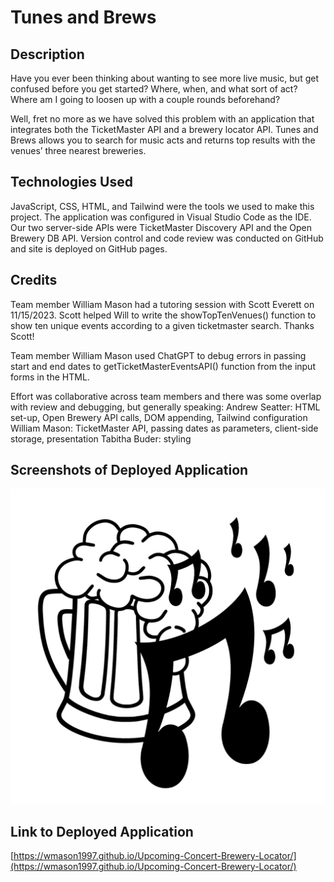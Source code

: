 # Tunes and Brews

## Description ##
Have you ever been thinking about wanting to see more live music, but get confused before you get started? Where, when, and what sort of act? Where am I going to loosen up with a couple rounds beforehand? 

Well, fret no more as we have solved this problem with an application that integrates both the TicketMaster API and a brewery locator API. Tunes and Brews allows you to search for music acts and returns top results with the venues’ three nearest breweries.

## Technologies Used ##
JavaScript, CSS, HTML, and Tailwind were the tools we used to make this project. The application was configured in Visual Studio Code as the IDE.
Our two server-side APIs were TicketMaster Discovery API and the Open Brewery DB API. Version control and code review was conducted on GitHub and site is deployed on GitHub pages.

## Credits ##
Team member William Mason had a tutoring session with Scott Everett on 11/15/2023. Scott helped Will to write the showTopTenVenues() function to show ten unique events according to a given ticketmaster search. Thanks Scott!

Team member William Mason used ChatGPT to debug errors in passing start and end dates to getTicketMasterEventsAPI() function from the input forms in the HTML.

Effort was collaborative across team members and there was some overlap with review and debugging, but generally speaking:
Andrew Seatter: HTML set-up, Open Brewery API calls, DOM appending, Tailwind configuration
William Mason: TicketMaster API, passing dates as parameters, client-side storage, presentation
Tabitha Buder: styling

## Screenshots of Deployed Application ##
![Screenshot](./assets/T&B_logo.jpg)


## Link to Deployed Application ##
[https://wmason1997.github.io/Upcoming-Concert-Brewery-Locator/](https://wmason1997.github.io/Upcoming-Concert-Brewery-Locator/)


